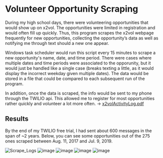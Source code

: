 # Volunteer Opportunity Scraping
During my high school days, there were volunteering opportunities that would show up on x2vol. The opportunities were limited in registration and would often fill up quickly. Thus, this program scrapes the x2vol webpage frequently for new opportunities, collecting the opportunity’s data as well as notifying me through text should a new one appear.

Windows task scheduler would run this script every 15 minutes to scrape a new opportunity's name, date, and time period. There were cases where multiple dates and time periods were associated to the opporunity, but it would just be handled like a single case (breaks texting a little, as it would display the incorrect weekday given multiple dates). The data would be stored in a file that could be compared to each subsequent run of the program.

In addition, once the data is scraped, the info would be sent to my phone through the TWILIO api. This allowed me to register for most opportunities rather quickly and volunteer a lot more often. ->
[x2volActivityLog.pdf](https://github.com/DNCHOW1/Python-Projects/files/7088063/x2volActivityLog.pdf)


## Results
By the end of my TWILIO free trial, I had sent about 600 messages in the span of ~2 years. Below, you can see some opportunities out of the 275 ones scraped between Aug. 11, 2017 and Jul. 9, 2019.

![Scrape_Logs](https://user-images.githubusercontent.com/70815649/131605496-334d6fd9-d52f-4874-a2c8-0dc601f9cda6.JPG)
![image](https://user-images.githubusercontent.com/70815649/131607405-29487286-ecce-4d72-aa4a-88e05bf8b6ba.png)
![image](https://user-images.githubusercontent.com/70815649/131607381-d0573944-e82a-419a-87b0-8be16725709a.png)
![image](https://user-images.githubusercontent.com/70815649/131607329-e68f2f63-11fe-450f-a8f3-c53d9954f85c.png)
![image](https://user-images.githubusercontent.com/70815649/131605628-0f8ae38a-31fa-46b9-a48b-adec14c0fa7f.png)
